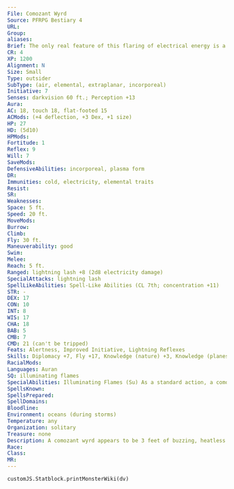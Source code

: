 ```yaml
---
File: Comozant Wyrd
Source: PFRPG Bestiary 4
URL: 
Group: 
aliases: 
Brief: The only real feature of this flaring of electrical energy is a vaguely humanoid face that flickers and plays within its shifting mass.
CR: 4
XP: 1200
Alignment: N
Size: Small
Type: outsider
SubType: (air, elemental, extraplanar, incorporeal)
Initiative: 7
Senses: darkvision 60 ft.; Perception +13
Aura: 
AC: 18, touch 18, flat-footed 15
ACMods: (+4 deflection, +3 Dex, +1 size)
HP: 27
HD: (5d10)
HPMods: 
Fortitude: 1
Reflex: 9
Will: 7
SaveMods: 
DefensiveAbilities: incorporeal, plasma form
DR: 
Immunities: cold, electricity, elemental traits
Resist: 
SR: 
Weaknesses: 
Space: 5 ft.
Speed: 20 ft.
MoveMods: 
Burrow: 
Climb: 
Fly: 30 ft.
Maneuverability: good
Swim: 
Melee: 
Reach: 5 ft.
Ranged: lightning lash +8 (2d8 electricity damage)
SpecialAttacks: lightning lash
SpellLikeAbilities: Spell-Like Abilities (CL 7th; concentration +11)   2/day-control weather (standard action; intensify or dispel storm only)
STR: -
DEX: 17
CON: 10
INT: 8
WIS: 17
CHA: 18
BAB: 5
CMB: 7
CMD: 21 (can't be tripped)
Feats: Alertness, Improved Initiative, Lightning Reflexes
Skills: Diplomacy +7, Fly +17, Knowledge (nature) +3, Knowledge (planes) +7, Perception +13, Sense Motive +11
RacialMods: 
Languages: Auran
SQ: illuminating flames
SpecialAbilities: Illuminating Flames (Su) As a standard action, a comozant wyrd can shroud the upper halves of any Small or larger creatures it can see within 30 feet of it in cold, buzzing flames similar to the wyrd's own. Any electricity resistance blocks this effect unless the target willingly submits. Otherwise the flames persist until the wyrd is out of range. Targets of this effect take a -10 penalty on Stealth checks. A comozant wyrd can communicate empathically with creatures subject to this effect, and gains a +4 racial bonus on Sense Motive checks when doing so. Interacting with a wyrd in this way still uses standard social skills and rules. While communicating this way, a comozant can confer unexpected insight or information equivalent to a divination spell.  Lightning Lash (Su) As a standard action that doesn't provoke attacks of opportunity, a comozant wyrd can shock any creature or object within 30 feet to which it has line of effect, dealing 2d8 electricity damage. The wyrd can choose for this damage to be nonlethal. If the target is also affected by the wyrd's illuminating flames, it is stunned for 1 round (Fortitude DC 16 negates) and the flames are dispelled. The save DC is Charisma-based.  Plasma Form (Ex) Although incorporeal, a comozant wyrd can't hide inside solid objects. It must start its turn attached to the outside of something that's solid and of Small size or larger, or else it takes 5 points of damage. Anyone attacking the wyrd must either take a -4 penalty on the attack roll or resolve the attack against whatever the wyrd is attached to as well.
SpellsKnown: 
SpellsPrepared: 
SpellDomains: 
Bloodline: 
Environment: oceans (during storms)
Temperature: any
Organization: solitary
Treasure: none
Description: A comozant wyrd appears to be 3 feet of buzzing, heatless blue or green plasma. Creatures near it find their hair standing on end and their bodies crawling with harmless but unnerving sparks. Those who have "conversed" with a comozant using illuminating flames say it uses pure emotion and image as concept and word-a mixture of knowledge and ignorance.
Race: 
Class: 
MR: 
---
```

```dataviewjs
customJS.Statblock.printMonsterWiki(dv)
```
